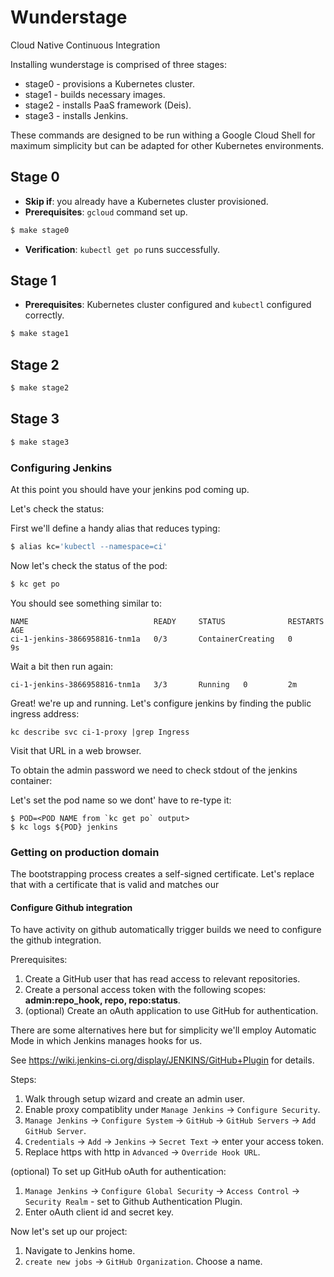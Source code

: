 Wunderstage
===========

Cloud Native Continuous Integration

Installing wunderstage is comprised of three stages:

* stage0 - provisions a Kubernetes cluster.
* stage1 - builds necessary images.
* stage2 - installs PaaS framework (Deis).
* stage3 - installs Jenkins.

These commands are designed to be run withing a Google Cloud Shell for maximum simplicity but can be adapted for other Kubernetes environments.

## Stage 0

* **Skip if**: you already have a Kubernetes cluster provisioned.
* **Prerequisites**: `gcloud` command set up.

```sh
$ make stage0 
```

* **Verification**: `kubectl get po` runs successfully.

## Stage 1

* **Prerequisites**: Kubernetes cluster configured and `kubectl` configured correctly.
```sh
$ make stage1
```

## Stage 2
```sh
$ make stage2
```

## Stage 3
```sh
$ make stage3
```

### Configuring Jenkins

At this point you should have your jenkins pod coming up.

Let's check the status:

First we'll define a handy alias that reduces typing:
```sh
$ alias kc='kubectl --namespace=ci'
```

Now let's check the status of the pod:
```sh
$ kc get po
```

You should see something similar to:
```
NAME                            READY     STATUS              RESTARTS   AGE
ci-1-jenkins-3866958816-tnm1a   0/3       ContainerCreating   0          9s
```

Wait a bit then run again:
```
ci-1-jenkins-3866958816-tnm1a   3/3       Running   0         2m
```

Great! we're up and running. Let's configure jenkins by finding the public ingress address:
```
kc describe svc ci-1-proxy |grep Ingress
```

Visit that URL in a web browser.

To obtain the admin password we need to check stdout of the jenkins container:

Let's set the pod name so we dont' have to re-type it:
```
$ POD=<POD NAME from `kc get po` output>
$ kc logs ${POD} jenkins
```

### Getting on production domain

The bootstrapping process creates a self-signed certificate. Let's replace that with a certificate that is valid and matches our

#### Configure Github integration

To have activity on github automatically trigger builds we need to configure the github integration.

Prerequisites:
1. Create a GitHub user that has read access to relevant repositories.
2. Create a personal access token with the following scopes: **admin:repo_hook, repo, repo:status**.
3. (optional) Create an oAuth application to use GitHub for authentication.

There are some alternatives here but for simplicity we'll employ Automatic Mode in which Jenkins manages hooks for us.

See https://wiki.jenkins-ci.org/display/JENKINS/GitHub+Plugin for details.

Steps:
1. Walk through setup wizard and create an admin user.
2. Enable proxy compatiblity under `Manage Jenkins` -> `Configure Security`.
3. `Manage Jenkins` -> `Configure System` -> `GitHub` -> `GitHub Servers` -> `Add GitHub Server`.
4. `Credentials` -> `Add` -> `Jenkins` -> `Secret Text` -> enter your access token.
5. Replace https with http in `Advanced` -> `Override Hook URL`.

(optional) To set up GitHub oAuth for authentication:
1. `Manage Jenkins` -> `Configure Global Security` -> `Access Control` -> `Security Realm` - set to Github Authentication Plugin.
2. Enter oAuth client id and secret key.


Now let's set up our project:
1. Navigate to Jenkins home.
2. `create new jobs` -> `GitHub Organization`. Choose a name.
